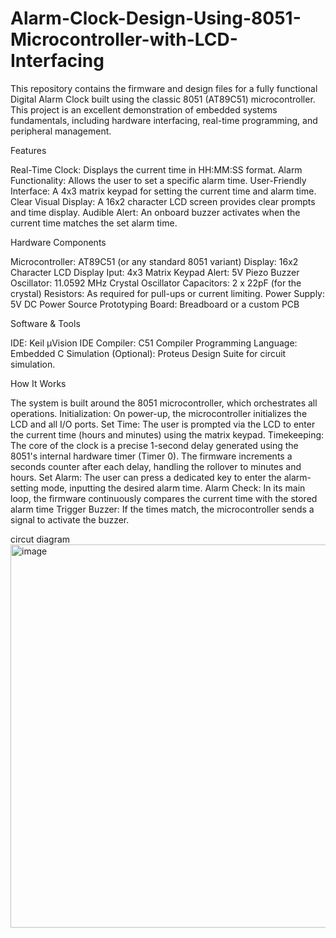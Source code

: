 # Alarm-Clock-Design-Using-8051-Microcontroller-with-LCD-Interfacing

This repository contains the firmware and design files for a fully functional Digital Alarm Clock built using the classic 8051 (AT89C51) microcontroller. This project is an excellent demonstration of embedded systems fundamentals, including hardware interfacing, real-time programming, and peripheral management.

Features

Real-Time Clock: Displays the current time in HH:MM:SS format.
Alarm Functionality: Allows the user to set a specific alarm time.
User-Friendly Interface: A 4x3 matrix keypad for setting the current time and alarm time.
Clear Visual Display: A 16x2 character LCD screen provides clear prompts and time display.
Audible Alert: An onboard buzzer activates when the current time matches the set alarm time.

Hardware Components

Microcontroller: AT89C51 (or any standard 8051 variant)
Display: 16x2 Character LCD Display
Iput: 4x3 Matrix Keypad
Alert: 5V Piezo Buzzer
Oscillator: 11.0592 MHz Crystal Oscillator
Capacitors: 2 x 22pF (for the crystal)
Resistors: As required for pull-ups or current limiting.
Power Supply: 5V DC Power Source
Prototyping Board: Breadboard or a custom PCB

Software & Tools

IDE: Keil µVision IDE
Compiler: C51 Compiler
Programming Language: Embedded C
Simulation (Optional): Proteus Design Suite for circuit simulation.

 How It Works
 
The system is built around the 8051 microcontroller, which orchestrates all operations.
Initialization: On power-up, the microcontroller initializes the LCD and all I/O ports.
Set Time: The user is prompted via the LCD to enter the current time (hours and minutes) using the matrix keypad.
Timekeeping: The core of the clock is a precise 1-second delay generated using the 8051's internal hardware timer (Timer 0). The firmware increments a seconds counter after each delay, handling the rollover to minutes and hours.
Set Alarm: The user can press a dedicated key to enter the alarm-setting mode, inputting the desired alarm time.
Alarm Check: In its main loop, the firmware continuously compares the current time with the stored alarm time
Trigger Buzzer: If the times match, the microcontroller sends a signal to activate the buzzer.

circut diagram
<img width="940" height="613" alt="image" src="https://github.com/user-attachments/assets/a0975cd5-54a5-45e0-807e-5bc3305677cf" />

